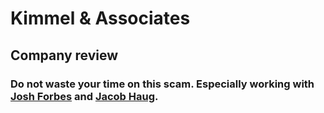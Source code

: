 # Kimmel & Associates

## Company review

### Do not waste your time on this scam. Especially working with [Josh Forbes](mailto:jdforbes82@gmail.com) and [Jacob Haug](mailto:jacob@kimmel.com).
